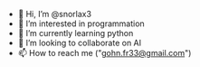 - 👋 Hi, I’m @snorlax3
- 👀 I’m interested in programmation
- 🌱 I’m currently learning python
- 💞️ I’m looking to collaborate on AI
- 📫 How to reach me ("gohn.fr33@gmail.com")

<!---
snorlax3/snorlax3 is a ✨ special ✨ repository because its `README.md` (this file) appears on your GitHub profile.
You can click the Preview link to take a look at your changes.
--->
